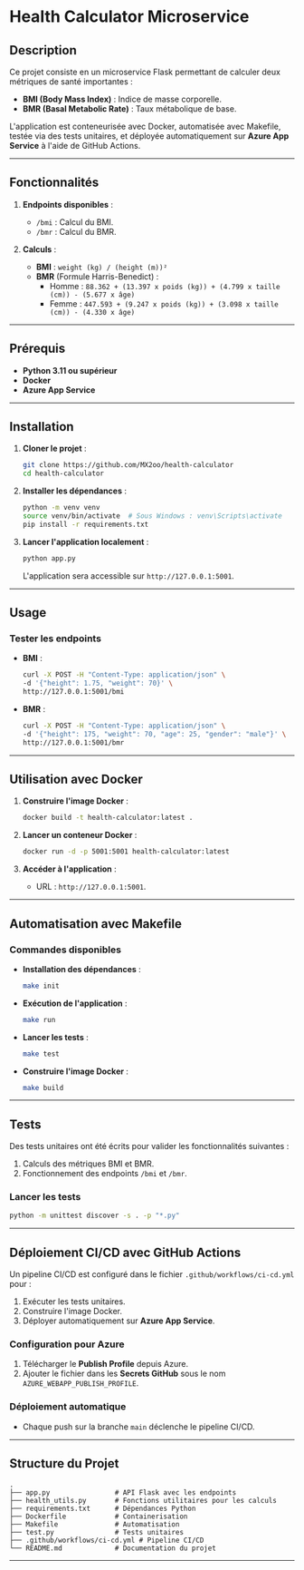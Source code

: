# Health Calculator Microservice

## Description
Ce projet consiste en un microservice Flask permettant de calculer deux métriques de santé importantes :
- **BMI (Body Mass Index)** : Indice de masse corporelle.
- **BMR (Basal Metabolic Rate)** : Taux métabolique de base.

L'application est conteneurisée avec Docker, automatisée avec Makefile, testée via des tests unitaires, et déployée automatiquement sur **Azure App Service** à l'aide de GitHub Actions.

---

## Fonctionnalités
1. **Endpoints disponibles** :
   - `/bmi` : Calcul du BMI.
   - `/bmr` : Calcul du BMR.

2. **Calculs** :
   - **BMI** : `weight (kg) / (height (m))²`
   - **BMR** (Formule Harris-Benedict) :
     - Homme : `88.362 + (13.397 x poids (kg)) + (4.799 x taille (cm)) - (5.677 x âge)`
     - Femme : `447.593 + (9.247 x poids (kg)) + (3.098 x taille (cm)) - (4.330 x âge)`

---

## Prérequis
- **Python 3.11 ou supérieur**
- **Docker**
- **Azure App Service**

---

## Installation

1. **Cloner le projet** :
   ```bash
   git clone https://github.com/MX2oo/health-calculator
   cd health-calculator
   ```

2. **Installer les dépendances** :
   ```bash
   python -m venv venv
   source venv/bin/activate  # Sous Windows : venv\Scripts\activate
   pip install -r requirements.txt
   ```

3. **Lancer l'application localement** :
   ```bash
   python app.py
   ```
   L'application sera accessible sur `http://127.0.0.1:5001`.

---

## Usage

### Tester les endpoints
- **BMI** :
  ```bash
  curl -X POST -H "Content-Type: application/json" \
  -d '{"height": 1.75, "weight": 70}' \
  http://127.0.0.1:5001/bmi
  ```

- **BMR** :
  ```bash
  curl -X POST -H "Content-Type: application/json" \
  -d '{"height": 175, "weight": 70, "age": 25, "gender": "male"}' \
  http://127.0.0.1:5001/bmr
  ```

---

## Utilisation avec Docker

1. **Construire l'image Docker** :
   ```bash
   docker build -t health-calculator:latest .
   ```

2. **Lancer un conteneur Docker** :
   ```bash
   docker run -d -p 5001:5001 health-calculator:latest
   ```

3. **Accéder à l'application** :
   - URL : `http://127.0.0.1:5001`.

---

## Automatisation avec Makefile

### Commandes disponibles
- **Installation des dépendances** :
  ```bash
  make init
  ```
- **Exécution de l'application** :
  ```bash
  make run
  ```
- **Lancer les tests** :
  ```bash
  make test
  ```
- **Construire l'image Docker** :
  ```bash
  make build
  ```

---

## Tests

Des tests unitaires ont été écrits pour valider les fonctionnalités suivantes :
1. Calculs des métriques BMI et BMR.
2. Fonctionnement des endpoints `/bmi` et `/bmr`.

### Lancer les tests
```bash
python -m unittest discover -s . -p "*.py"
```

---

## Déploiement CI/CD avec GitHub Actions

Un pipeline CI/CD est configuré dans le fichier `.github/workflows/ci-cd.yml` pour :
1. Exécuter les tests unitaires.
2. Construire l'image Docker.
3. Déployer automatiquement sur **Azure App Service**.

### Configuration pour Azure
1. Télécharger le **Publish Profile** depuis Azure.
2. Ajouter le fichier dans les **Secrets GitHub** sous le nom `AZURE_WEBAPP_PUBLISH_PROFILE`.

### Déploiement automatique
- Chaque push sur la branche `main` déclenche le pipeline CI/CD.

---

## Structure du Projet
```plaintext
.
├── app.py                # API Flask avec les endpoints
├── health_utils.py       # Fonctions utilitaires pour les calculs
├── requirements.txt      # Dépendances Python
├── Dockerfile            # Containerisation
├── Makefile              # Automatisation
├── test.py               # Tests unitaires
├── .github/workflows/ci-cd.yml # Pipeline CI/CD
└── README.md             # Documentation du projet
```

---